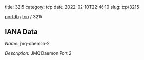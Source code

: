title: 3215
category: tcp
date: 2022-02-10T22:46:10
slug: tcp/3215

[portdb](/) / [tcp](/category/tcp.html) / 3215


## IANA Data

_Name:_ jmq-daemon-2

_Description:_ JMQ Daemon Port 2

